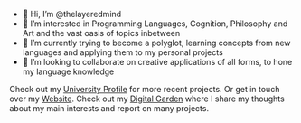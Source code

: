 - 👋 Hi, I’m @thelayeredmind
- 👀 I’m interested in Programming Languages, Cognition, Philosophy and Art and the vast oasis of topics inbetween
- 🌱 I’m currently trying to become a polyglot, learning concepts from new languages and applying them to my personal projects
- 💞️ I’m looking to collaborate on creative applications of all forms, to hone my language knowledge

Check out my [University Profile](https://github.com/seb-ctech) for more recent projects. 
Or get in touch over my [Website](https://www.thelayeredmind.space/). Check out my [Digital Garden](https://inside.thelayeredmind.space/)
where I share my thoughts about my main interests and report on many projects.

<!---
thelayeredmind/thelayeredmind is a ✨ special ✨ repository because its `README.md` (this file) appears on your GitHub profile.
You can click the Preview link to take a look at your changes.
--->

